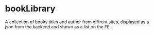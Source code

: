 # bookLibrary
A collection of books titles and author from diffrent sites, displayed as a json from the backend and shown as a list on the FE
